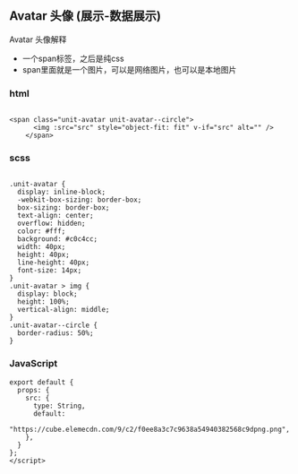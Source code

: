 ## Avatar 头像 (展示-数据展示)

Avatar 头像解释

- 一个span标签，之后是纯css
- span里面就是一个图片，可以是网络图片，也可以是本地图片


### html

```

<span class="unit-avatar unit-avatar--circle">
      <img :src="src" style="object-fit: fit" v-if="src" alt="" />
    </span>

```
### scss

```

.unit-avatar {
  display: inline-block;
  -webkit-box-sizing: border-box;
  box-sizing: border-box;
  text-align: center;
  overflow: hidden;
  color: #fff;
  background: #c0c4cc;
  width: 40px;
  height: 40px;
  line-height: 40px;
  font-size: 14px;
}
.unit-avatar > img {
  display: block;
  height: 100%;
  vertical-align: middle;
}
.unit-avatar--circle {
  border-radius: 50%;
}

```

### JavaScript

```
export default {
  props: {
    src: {
      type: String,
      default:
        "https://cube.elemecdn.com/9/c2/f0ee8a3c7c9638a54940382568c9dpng.png",
    },
  }
};
</script>

```

